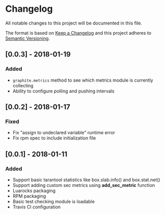 # Changelog
All notable changes to this project will be documented in this file.

The format is based on [Keep a Changelog](http://keepachangelog.com/en/1.0.0/)
and this project adheres to [Semantic Versioning](http://semver.org/spec/v2.0.0.html).

## [0.0.3] - 2018-01-19

### Added
- `graphite.metrics` method to see which metrics module is currently collecting
- Ability to configure polling and pushing intervals

## [0.0.2] - 2018-01-17

### Fixed
- Fix "assign to undeclared variable" runtime error
- Fix rpm spec to include initialization file

## [0.0.1] - 2018-01-11

### Added
- Support basic tarantool statistics like box.slab.info() and box.stat.net()
- Support adding custom sec metrics using **add_sec_metric** function
- Luarocks packaging
- RPM packaging
- Basic test checking module is loadable
- Travis CI configuration
